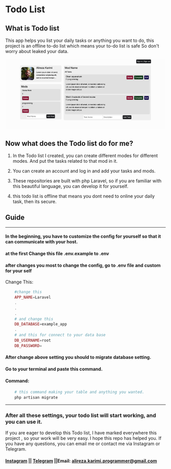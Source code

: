 # Todo List
## What is Todo list

This app helps you list your daily tasks or anything you want to do, this project is an offline to-do list which means your to-do list is safe So don't worry about
leaked your data.


[![Alt text](https://github.com/Alireza0K/Todo-List/blob/BackEnd/panel-image.png)](https://github.com/Alireza0K)

## Now what does the Todo list do for me?
1. In the Todo list I created, you can create different modes for different modes. And put the tasks related to that mod in it.
2. You can create an account and log in and add your tasks and mods.

3. These repositories are built with php Laravel, so if you are familiar with this beautiful language, you can develop it for yourself.

4. this todo list is offline that means you dont need to online your daily task, then its secure.
## Guide 
---
#### In the beginning, you have to customize the config for yourself so that it can communicate with your host.

#### at the first Change this file .env.example to .env
#### after changes you most to change the config, go to .env file and custom for your self 

Change This:
```php
    #change this 
    APP_NAME=Laravel
    .
    .
    .
    # and change this 
    DB_DATABASE=example_app
    .
    # and this for connect to your data base
    DB_USERNAME=root
    DB_PASSWORD=

```

#### After change above setting you should to migrate database setting.

#### Go to your terminal and paste this command.
#### Command:

```php
    # this command making your table and anything you wanted.
    php artisan migrate

```
---
### After all these settings, your todo list will start working, and you can use it.

If you are eager to develop this Todo list, I have marked everywhere this project , so your work will be very easy. I hope this repo has helped you. If you have any questions, you can email me or contact me via Instagram or Telegram.

#### [Instagram](https://www.instagram.com/alirez_0k/) || [Telegram](tg://user?id=Alirez0K) ||Email: alireza.karimi.programmer@gmail.com
